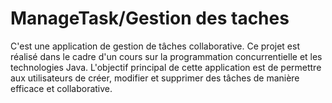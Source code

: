 # ManageTask/Gestion des taches
C'est une application de gestion de tâches collaborative. Ce projet est réalisé dans le cadre d'un cours sur la programmation concurrentielle et les technologies Java. L'objectif principal de cette application est de permettre aux utilisateurs de créer, modifier et supprimer des tâches de manière efficace et collaborative.
